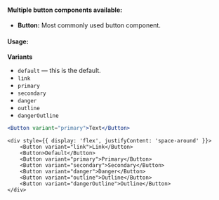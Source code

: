 #### Multiple button components available:
* **Button:** Most commonly used button component.

#### Usage:

**Variants**
* `default` — this is the default.
* `link`
* `primary`
* `secondary`
* `danger`
* `outline`
* `dangerOutline`

```jsx static
<Button variant="primary">Text</Button>
```

```
<div style={{ display: 'flex', justifyContent: 'space-around' }}>
    <Button variant="link">Link</Button>
    <Button>Default</Button>
    <Button variant="primary">Primary</Button>
    <Button variant="secondary">Secondary</Button>
    <Button variant="danger">Danger</Button>
    <Button variant="outline">Outline</Button>
    <Button variant="dangerOutline">Outline</Button>
</div>
```

